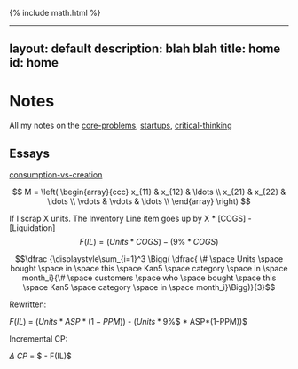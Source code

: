 {% include math.html %}

---
layout: default
description: blah blah
title: home
id: home
---

# Notes



All my notes on the [core-problems](core-problems.md), [startups](startups.md), [critical-thinking](critical-thinking.md)

## Essays

[consumption-vs-creation](consumption-vs-creation.md)


$$
M = \left( \begin{array}{ccc}
x_{11} & x_{12} & \ldots \\
x_{21} & x_{22} & \ldots \\
\vdots & \vdots & \ldots \\
\end{array} \right)
$$



If I scrap X units. The Inventory Line item goes up by X * [COGS] - [Liquidation]  $$F(IL) = (Units * COGS) - (9 \% * COGS)$$

$$\dfrac {\displaystyle\sum_{i=1}^3 \Bigg( \dfrac{ \# \space Units \space bought \space in \space this \space Kan5 \space category \space in \space month_i}{\# \space customers \space who \space bought \space this \space Kan5 \space category \space in \space month_i}\Bigg)}{3}$$

Rewritten:

  

$F(IL)$ $=$ $(Units * ASP*(1-PPM))$ - $(Units * 9$%$ * ASP*(1-PPM))$

  

Incremental CP:

$\Delta$ $CP$ $=$ $ - F(IL)$


